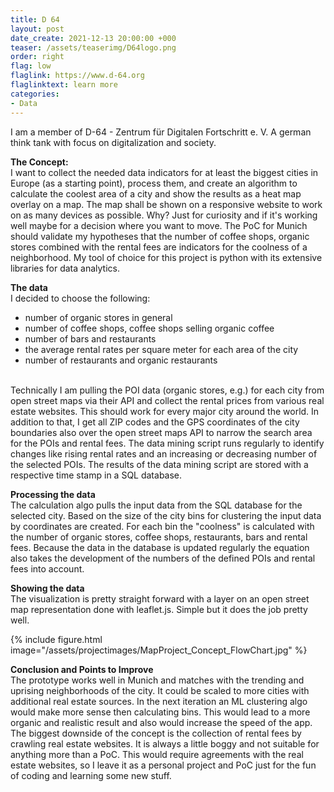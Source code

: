 ```yaml
---
title: D 64
layout: post
date_create: 2021-12-13 20:00:00 +000
teaser: /assets/teaserimg/D64logo.png
order: right
flag: low
flaglink: https://www.d-64.org
flaglinktext: learn more
categories:
- Data
---
```


I am a member of D-64 - Zentrum für Digitalen Fortschritt e. V. A german think tank with focus on digitalization and society.

<!-- more -->

**The Concept:**<br>
I want to collect the needed data indicators for at least the biggest cities in Europe (as a starting point), process them, and create an algorithm to calculate the coolest area of a city and show the results as a heat map overlay on a map. The map shall be shown on a responsive website to work on as many devices as possible. Why? Just for curiosity and if it's working well maybe for a decision where you want to move. The PoC for Munich should validate my hypotheses that the number of coffee shops, organic stores combined with the rental fees are indicators for the coolness of a neighborhood. My tool of choice for this project is python with its extensive libraries for data analytics.

**The data**<br>
I decided to choose the following:
  - number of organic stores in general
  - number of coffee shops, coffee shops selling organic coffee
  - number of bars and restaurants
  - the average rental rates per square meter for each area of the city
  - number of restaurants and organic restaurants
<br>
Technically I am pulling the POI data (organic stores, e.g.) for each city from open street maps via their API and collect the rental prices from various real estate websites. This should work for every major city around the world. In addition to that, I get all ZIP codes and the GPS coordinates of the city boundaries also over the open street maps API to narrow the search area for the POIs and rental fees.
The data mining script runs regularly to identify changes like rising rental rates and an increasing or decreasing number of the selected POIs.
The results of the data mining script are stored with a respective time stamp in a SQL database.

**Processing the data**<br>
The calculation algo pulls the input data from the SQL database for the selected city. Based on the size of the city bins for clustering the input data by coordinates are created. For each bin the "coolness" is calculated with the number of organic stores, coffee shops, restaurants, bars and rental fees. Because the data in the database is updated regularly the equation also takes the development of the numbers of the defined POIs and rental fees into account.

**Showing the data**<br>
The visualization is pretty straight forward with a layer on an open street map representation done with leaflet.js. Simple but it does the job pretty well.

{% include figure.html image="/assets/projectimages/MapProject_Concept_FlowChart.jpg" %}

**Conclusion and Points to Improve**<br>
The prototype works well in Munich and matches with the trending and uprising neighborhoods of the city. It could be scaled to more cities with additional real estate sources. In the next iteration an ML clustering algo would make more sense then calculating bins. This would lead to a more organic and realistic result and also would increase the speed of the app. The biggest downside of the concept is the collection of rental fees by crawling real estate websites. It is always a little boggy and not suitable for anything more than a PoC. This would require agreements with the real estate websites, so I leave it as a personal project and PoC just for the fun of coding and learning some new stuff.
